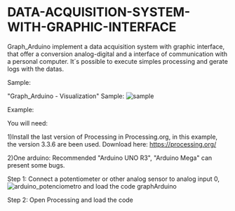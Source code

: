 # DATA-ACQUISITION-SYSTEM-WITH-GRAPHIC-INTERFACE

Graph_Arduino implement a data acquisition system with graphic interface, that offer a conversion analog-digital and a
interface of communication with a personal computer. 
It´s possible to execute simples processing and gerate logs with the datas.

Sample:

"Graph_Arduino - Visualization" Sample:
![sample](https://user-images.githubusercontent.com/16651018/33281634-0b7d54e2-d38d-11e7-8fc9-eedce835cd63.png)

Example:

You will need:

  1)Install the last version of Processing in Processing.org, in this example, the version 3.3.6 are been used.
  Download here: https://processing.org/
  
  2)One arduino: Recommended "Arduino UNO R3", "Arduino Mega" can present some bugs.

Step 1: Connect a potentiometer or other analog sensor to analog input 0, 
![arduino_potenciometro](https://user-images.githubusercontent.com/16651018/33283351-a63ab0ba-d392-11e7-9d41-7b77811867b6.png)
and load the code graphArduino


Step 2: Open Processing and load the code



